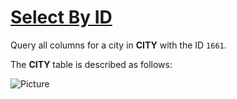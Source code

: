 # [Select By ID](https://www.hackerrank.com/challenges/select-by-id/problem)

Query all columns for a city in <strong>CITY</strong> with the ID <code>1661</code>.

The <strong>CITY</strong> table is described as follows:

![Picture](https://s3.amazonaws.com/hr-challenge-images/8137/1449729804-f21d187d0f-CITY.jpg)
